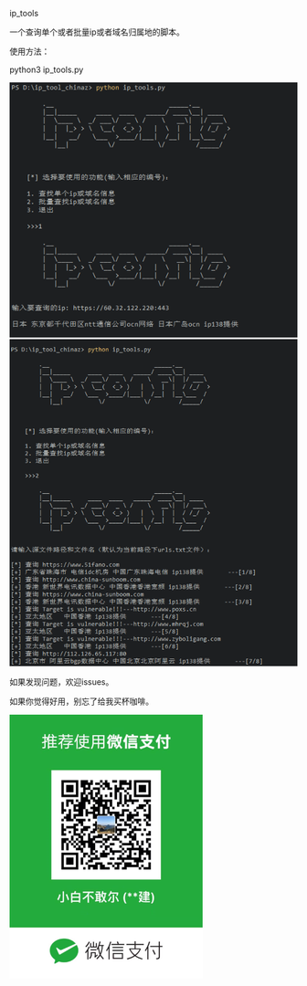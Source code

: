 ip_tools

一个查询单个或者批量ip或者域名归属地的脚本。

使用方法：

python3 ip_tools.py

![](demo/demo1.png)
![](demo/demo2.png)

如果发现问题，欢迎issues。

如果你觉得好用，别忘了给我买杯咖啡。

![](demo/weixin.png)
